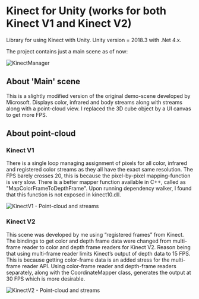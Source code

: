 # Kinect for Unity (works for both Kinect V1 and Kinect V2)
Library for using Kinect with Unity.
Unity version = 2018.3 with .Net 4.x.

The project contains just a main scene as of now:

![KinectManager](https://user-images.githubusercontent.com/32419039/54879708-5af96500-4df9-11e9-859d-d89d9d9b5a4c.jpg)

## About 'Main' scene
This is a slightly modified version of the original demo-scene developed by Microsoft. Displays color, infrared and body streams along with streams along with a point-cloud view. I replaced the 3D cube object by a UI canvas to get more FPS.

## About point-cloud
### Kinect V1
There is a single loop managing assignment of pixels for all color, infrared and registered color streams as they all have the exact same resolution. The FPS barely crosses 20, this is because the pixel-by-pixel mapping-function is very slow. There is a better mapper function available in C++, called as "MapColorFrameToDepthFrame". Upon running dependency walker, I found that this function is not exposed in kinect10.dll.

![KinectV1 - Point-cloud and streams](https://user-images.githubusercontent.com/32419039/54879630-73b54b00-4df8-11e9-84ae-8017f2926339.JPG)


### Kinect V2
This scene was developed by me using “registered frames” from Kinect. The bindings to get color and depth frame data were changed from multi-frame reader to color and depth frame readers for Kinect V2. Reason being that using multi-frame reader limits Kinect’s output of depth data to 15 FPS. This is because getting color-frame data is an added stress for the multi-frame reader API. Using color-frame reader and depth-frame readers separately, along with the CoordinateMapper class, generates the output at 30 FPS which is more desirable. 

![KinectV2 - Point-cloud and streams](https://user-images.githubusercontent.com/32419039/54879641-816ad080-4df8-11e9-8961-5ab7438ca41b.JPG)
